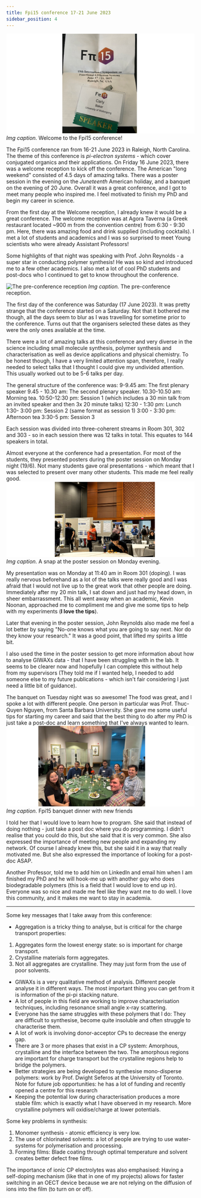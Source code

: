 ```yaml
---
title: Fpi15 conference 17-21 June 2023 
sidebar_position: 4
---
```


![Welcome to Fpi15](/docs/phd/pictures/pic-fpi1.png)
*Img caption.* Welcome to the Fpi15 conference! 

The Fpi15 conference ran from 16-21 June 2023 in Raleigh, North Carolina. The theme of this conference is *pi-electron systems* - which cover conjugated organics and their applications. On Friday 16 June 2023, there was a welcome reception to kick off the conference. The American "long weekend" consisted of 4.5 days of amazing talks. There was a poster session in the evening on the *Juneteenth* American holiday, and a banquet on the evening of 20 June. Overall it was a great conference, and I got to meet many people who inspired me. I feel motivated to finish my PhD and begin my career in science. 

From the first day at the Welcome reception, I already knew it would be a great conference. The welcome reception was at Agora Taverna (a Greek restaurant located ~900 m from the convention centre) from 6:30 - 9:30 pm. Here, there was amazing food and drink supplied (including cocktails). I met a lot of students and academics and I was so surprised to meet Young scientists who were already Assistant Professors! 

Some highlights of that night was speaking with Prof. John Reynolds - a super star in conducting polymer synthesis! He was so kind and introduced me to a few other academics. I also met a lot of cool PhD students and post-docs who I continued to get to know throughout the conference. 

![The pre-conference reception](../pictures/fpi2.png)
*Img caption.* The pre-conference reception. 

The first day of the conference was Saturday (17 June 2023). It was pretty strange that the conference started on a Saturday. Not that it bothered me though, all the days seem to blur as I was travelling for sometime prior to the conference. Turns out that the organisers selected these dates as they were the only ones available at the time. 

There were a lot of amazing talks at this conference and very diverse in the science including small molecule synthesis, polymer synthesis and characterisation as well as device applications and physical chemistry. To be honest though, I have a very limited attention span, therefore, I really needed to select talks that I thought I could give my undivided attention. This usually worked out to be 5-6 talks per day. 

The general structure of the conference was: 
9-9.45 am: The first plenary speaker
9.45 - 10.30 am: The second plenary speaker.
10.30-10.50 am: Morning tea.
10:50-12:30 pm: Session 1 (which includes a 30 min talk from an invited speaker and then 3x 20 minute talks)
12:30 - 1:30 pm: Lunch
1:30- 3:00 pm: Session 2  (same format as session 1)
3:00 - 3:30 pm: Afternoon tea 
3:30-5 pm: Session 3 

Each session was divided into three-coherent streams in Room 301, 302 and 303 - so in each session there was 12 talks in total. This equates to 144 speakers in total. 

Almost everyone at the conference had a presentation. For most of the students, they presented posters during the poster session on Monday night (19/6). Not many students gave oral presentations - which meant that I was selected to present over many other students. This made me feel really good. 
![poster session](../pictures/fpi4.png)
*Img caption.* A snap at the poster session on Monday evening. 

My presentation was on Monday at 11:40 am in Room 301 (doping). I was really nervous beforehand as a lot of the talks were really good and I was afraid that I would not live up to the great work that other people are doing. Immediately after my 20 min talk, I sat down and just had my head down, in sheer embarrassment. This all went away when an academic, Kevin Noonan, approached me to compliment me and give me some tips to help with my experiments (**I love the tips**). 

Later that evening in the poster session, John Reynolds also made me feel a lot better by saying "No-one knows what you are going to say next. Nor do they know your research." It was a good point, that lifted my spirits a little bit. 

I also used the time in the poster session to get more information about how to analyse GIWAXs data - that I have been struggling with in the lab. It seems to be clearer now and hopefully I can complete this without help from my supervisors (They told me if I wanted help, I needed to add someone else to my future publications - which isn't fair considering I just need a little bit of guidance). 

The banquet on Tuesday night was so awesome! The food was great, and I spoke a lot with different people. One person in particular was Prof. Thuc-Quyen Nguyen, from Santa Barbara University. She gave me some useful tips for starting my career and said that the best thing to do after my PhD is just take a post-doc and learn something that I've always wanted to learn. 
![Banquet dinner](../pictures/fpi3.png)
*Img caption.* Fpi15 banquet dinner with new friends

I told her that I would love to learn how to program. She said that instead of doing nothing - just take a post doc where you do programming. I didn't realise that you could do this, but she said that it is very common. She also expressed the importance of meeting new people and expanding my network. Of course I already knew this, but she said it in a way that really motivated me. But she also expressed the importance of looking for a post-doc ASAP.

Another Professor, told me to add him on LinkedIn and email him when I am finished my PhD and he will hook-me up with another guy who does biodegradable polymers (this is a field that I would love to end up in). Everyone was so nice and made me feel like they want me to do well. I love this community, and it makes me want to stay in academia. 

-------------------------------- 

Some key messages that I take away from this conference: 

- Aggregation is a tricky thing to analyse, but is critical for the charge transport properties: 
1. Aggregates form the lowest energy state: so is important for charge transport. 
2. Crystalline materials form aggregates. 
3. Not all aggregates are crystalline. They may just form from the use of poor solvents. 
- GIWAXs is a very qualitative method of analysis. Different people analyse it in different ways. The most important thing you can get from it is information of the pi-pi stacking nature. 
- A lot of people in this field are working to improve characterisation techniques, including resonance small angle x-ray scattering. 
- Everyone has the same struggles with these polymers that I do: They are difficult to synthesise, become quite insoluble and often struggle to characterise them. 
- A lot of work is involving donor-acceptor CPs to decrease the energy gap. 
- There are 3 or more phases that exist in a CP system: Amorphous, crystalline and the interface between the two. The amorphous regions are important for charge transport but the crystalline regions help to bridge the polymers. 
- Better strategies are being developed to synthesise mono-disperse polymers: work by Prof. Dwight Seferos at the University of Toronto. Note for future job opportunities: he has a lot of funding and recently opened a centre for this research
- Keeping the potential low during characterisation produces a more stable film: which is exactly what I have observed in my research. More crystalline polymers will oxidise/charge at lower potentials. 

Some key problems in synthesis: 
1. Monomer synthesis - atomic efficiency is very low. 
2. The use of chlorinated solvents: a lot of people are trying to use water-systems for polymerisation and processing. 
3. Forming films: Blade coating through optimal temperature and solvent creates better defect free films. 

The importance of ionic CP electrolytes was also emphasised: Having a self-doping mechanism (like that in one of my projects) allows for faster switching in an OECT device because we are not relying on the diffusion of ions into the film (to turn on or off). 